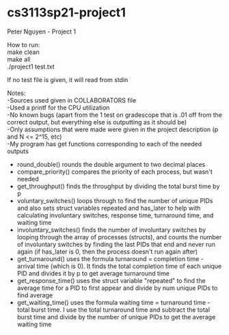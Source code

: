 # cs3113sp21-project1  
Peter Nguyen - Project 1  
  
How to run:  
make clean  
make all  
./project1 test.txt  
  
If no test file is given, it will read from stdin  
  
Notes:  
-Sources used given in COLLABORATORS file  
-Used a printf for the CPU utilization  
-No known bugs (apart from the 1 test on gradescope that is .01 off from the correct output, but everything else is outputting as it should be)  
-Only assumptions that were made were given in the project description (p and N <= 2^15, etc)  
-My program has get functions corresponding to each of the needed outputs  
  * round_double() rounds the double argument to two decimal places  
  * compare_priority() compares the priority of each process, but wasn't needed  
  * get_throughput() finds the throughput by dividing the total burst time by p  
  * voluntary_switches() loops through to find the number of unique PIDs and also sets struct variables repeated and has_later to help with calculating involuntary switches, response time, turnaround time, and waiting time
  * involuntary_switches() finds the number of involuntary switches by looping through the array of processes (structs), and counts the number of involuntary switches by finding the last PIDs that end and never run again (if has_later is 0, then the process doesn't run again after)  
  * get_turnaround() uses the formula turnaround = completion time - arrival time (which is 0). It finds the total completion time of each unique PID and divides it by p to get average turnaround time  
  * get_response_time() uses the struct variable "repeated" to find the average time for a PID to first appear and divide by num unique PIDs to find average  
  * get_waiting_time() uses the formula waiting time = turnaround time - total burst time. I use the total turnaround time and subtract the total burst time and divide by the number of unique PIDs to get the average waiting time  
